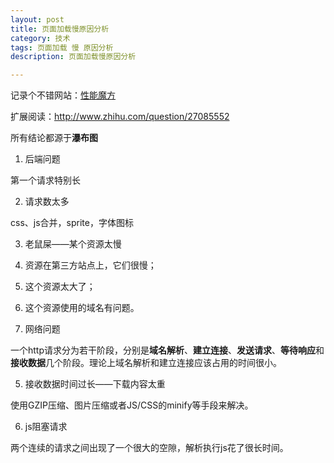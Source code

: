 ```yaml
---
layout: post
title: 页面加载慢原因分析
category: 技术
tags: 页面加载 慢 原因分析
description: 页面加载慢原因分析

---
```


记录个不错网站：[性能魔方](http://www.mmtrix.com/)

扩展阅读：http://www.zhihu.com/question/27085552

所有结论都源于**瀑布图**

1. 后端问题

  第一个请求特别长

2. 请求数太多

  css、js合并，sprite，字体图标

3. 老鼠屎——某个资源太慢

  1. 资源在第三方站点上，它们很慢；
  2. 这个资源太大了；
  3. 这个资源使用的域名有问题。

4. 网络问题

  一个http请求分为若干阶段，分别是**域名解析**、**建立连接**、**发送请求**、**等待响应**和**接收数据**几个阶段。理论上域名解析和建立连接应该占用的时间很小。

5. 接收数据时间过长——下载内容太重

  使用GZIP压缩、图片压缩或者JS/CSS的minify等手段来解决。

6. js阻塞请求

  两个连续的请求之间出现了一个很大的空隙，解析执行js花了很长时间。